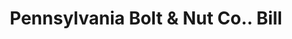 ---
doi: 10.7916/D8F77QPS
date_other: '1899'
date_other_textual: '1899'
form: printed ephemera
genre:
- Invoices
name:
- Pennsylvania Bolt & Nut Co.
object_in_context_url: https://biggert.cul.columbia.edu/items/view/ave_biggert_01377
subject_hierarchical_geographic:
- Lebanon, Pennsylvania, United States
subject_name:
- Pennsylvania Bolt & Nut Co.
title: Pennsylvania Bolt & Nut Co.. Bill
sort_title: Pennsylvania Bolt & Nut Co.. Bill
call_number: ave_biggert_01377
coordinates:
- 40.34166666666667,-76.42083333333333
pid: ave_biggert_01377
identifiers: ave_biggert_01377
thumbnail: https://derivativo-3.library.columbia.edu/iiif/2/ldpd:344574/full/!256,256/0/native.jpg
permalink: "/items/ave_biggert_01377/"
layout: iiif-image-page
---